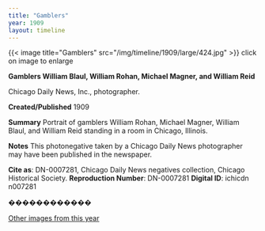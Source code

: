 ```yaml
---
title: "Gamblers"
year: 1909
layout: timeline
---
```


{{< image title="Gamblers" src="/img/timeline/1909/large/424.jpg" >}}
click on image to enlarge

__**Gamblers William Blaul, William Rohan, Michael Magner, and William Reid**__

Chicago Daily News, Inc., photographer.

**Created/Published**
1909

**Summary**
Portrait of gamblers William Rohan, Michael Magner, William Blaul, and William Reid standing in a room in Chicago, Illinois.

**Notes**
This photonegative taken by a Chicago Daily News photographer may have been published in the newspaper.

__Cite as__: DN-0007281, Chicago Daily News negatives collection, Chicago Historical Society.
__Reproduction Number__: DN-0007281
__Digital ID__: ichicdn n007281

������������

[Other images from this year](/historical/timeline/1909)